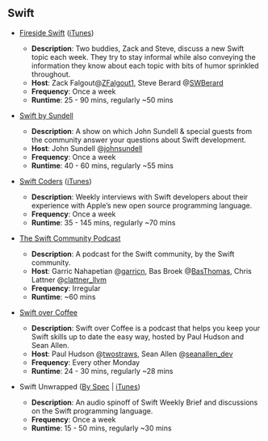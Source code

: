 ## Swift

-   [Fireside Swift](https://www.firesideswift.com/) ([iTunes](https://itunes.apple.com/us/podcast/fireside-swift/id1269435221?mt=2))
    
    -   **Description**: Two buddies, Zack and Steve, discuss a new Swift topic each week. They try to stay informal while also conveying the information they know about each topic with bits of humor sprinkled throughout.
    -   **Host**: Zack Falgout@[ZFalgout1](https://twitter.com/ZFalgout1), Steve Berard @[SWBerard](https://twitter.com/SWBerard)
    -   **Frequency**: Once a week
    -   **Runtime**: 25 - 90 mins, regularly ~50 mins
-   [Swift by Sundell](https://www.swiftbysundell.com/podcast/)
    
    -   **Description**: A show on which John Sundell & special guests from the community answer your questions about Swift development.
    -   **Host**: John Sundell @[johnsundell](https://twitter.com/johnsundell)
    -   **Frequency**: Once a week
    -   **Runtime**: 40 - 60 mins, regularly ~55 mins
-   [Swift Coders](https://swiftcoders.podbean.com/) ([iTunes](https://itunes.apple.com/us/podcast/swiftcoders-weekly-interviews-with-swift-developers/id1082937962?mt=2))
    
    -   **Description**: Weekly interviews with Swift developers about their experience with Apple’s new open source programming language.
    -   **Frequency**: Once a week
    -   **Runtime**: 35 - 145 mins, regularly ~70 mins
-   [The Swift Community Podcast](https://www.swiftcommunitypodcast.org/)
    
    -   **Description**: A podcast for the Swift community, by the Swift community.
    -   **Host**: Garric Nahapetian @[garricn](https://twitter.com/garricn), Bas Broek @[BasThomas](https://twitter.com/BasThomas), Chris Lattner @[clattner\_llvm](https://twitter.com/clattner_llvm)
    -   **Frequency**: Irregular
    -   **Runtime**: ~60 mins
-   [Swift over Coffee](https://anchor.fm/swiftovercoffee)
    
    -   **Description**: Swift over Coffee is a podcast that helps you keep your Swift skills up to date the easy way, hosted by Paul Hudson and Sean Allen.
    -   **Host**: Paul Hudson @[twostraws](https://twitter.com/twostraws), Sean Allen @[seanallen\_dev](https://twitter.com/seanallen_dev)
    -   **Frequency**: Every other Monday
    -   **Runtime**: 24 - 30 mins, regularly ~28 mins
-   Swift Unwrapped ([By Spec](https://spec.fm/podcasts/swift-unwrapped) | [iTunes](https://itunes.apple.com/us/podcast/swift-unwrapped/id1209817203?mt=2))
    
    -   **Description**: An audio spinoff of Swift Weekly Brief and discussions on the Swift programming language.
    -   **Frequency**: Once a week
    -   **Runtime**: 15 - 50 mins, regularly ~30 mins